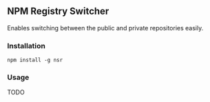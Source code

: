 ## NPM Registry Switcher

Enables switching between the public and private repositories easily.

### Installation

`npm install -g nsr`

### Usage

TODO
